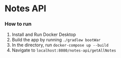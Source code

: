 # Notes API

### How to run
1. Install and Run Docker Desktop
2. Build the app by running ```./gradlew bootWar```
3. In the directory, run ```docker-compose up --build```
4. Navigate to ```localhost:8080/notes-api/getAllNotes```

